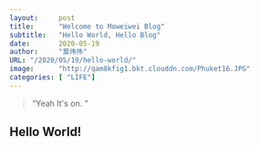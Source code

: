 ```yaml
---
layout:     post
title:      "Welcome to Moweiwei Blog"
subtitle:   "Hello World, Hello Blog"
date:       2020-05-19
author:     "莫伟伟"
URL: "/2020/05/19/hello-world/"
image:      "http://qam8kfig1.bkt.clouddn.com/Phuket16.JPG"
categories: [ "LIFE"]
---
```


> “Yeah It's on. ”


## Hello World!
